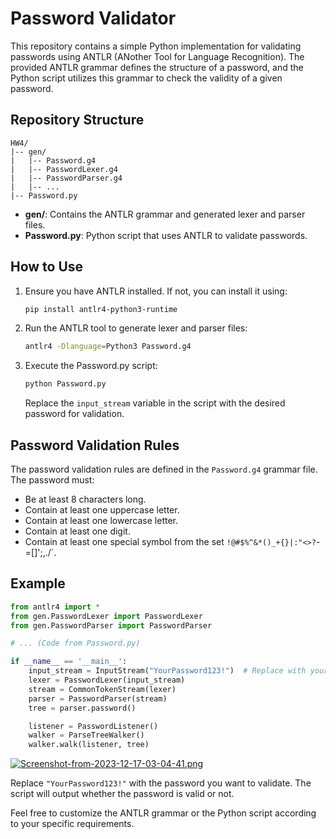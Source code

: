 # Password Validator

This repository contains a simple Python implementation for validating passwords using ANTLR (ANother Tool for Language Recognition). The provided ANTLR grammar defines the structure of a password, and the Python script utilizes this grammar to check the validity of a given password.

## Repository Structure

```
HW4/
|-- gen/
|   |-- Password.g4
|   |-- PasswordLexer.g4
|   |-- PasswordParser.g4
|   |-- ...
|-- Password.py
```

- **gen/**: Contains the ANTLR grammar and generated lexer and parser files.
- **Password.py**: Python script that uses ANTLR to validate passwords.

## How to Use

1. Ensure you have ANTLR installed. If not, you can install it using:

    ```bash
    pip install antlr4-python3-runtime
    ```

2. Run the ANTLR tool to generate lexer and parser files:

    ```bash
    antlr4 -Dlanguage=Python3 Password.g4
    ```

3. Execute the Password.py script:

    ```bash
    python Password.py
    ```

   Replace the `input_stream` variable in the script with the desired password for validation.

## Password Validation Rules

The password validation rules are defined in the `Password.g4` grammar file. The password must:

- Be at least 8 characters long.
- Contain at least one uppercase letter.
- Contain at least one lowercase letter.
- Contain at least one digit.
- Contain at least one special symbol from the set `!@#$%^&*()_+{}|:"<>?`-=[]\';,./`.

## Example

```python
from antlr4 import *
from gen.PasswordLexer import PasswordLexer
from gen.PasswordParser import PasswordParser

# ... (Code from Password.py)

if __name__ == '__main__':
    input_stream = InputStream("YourPassword123!")  # Replace with your desired password
    lexer = PasswordLexer(input_stream)
    stream = CommonTokenStream(lexer)
    parser = PasswordParser(stream)
    tree = parser.password()

    listener = PasswordListener()
    walker = ParseTreeWalker()
    walker.walk(listener, tree)
```

[![Screenshot-from-2023-12-17-03-04-41.png](https://i.postimg.cc/x8fT3Btf/Screenshot-from-2023-12-17-03-04-41.png)](https://postimg.cc/5YrVx7hT)

Replace `"YourPassword123!"` with the password you want to validate. The script will output whether the password is valid or not.

Feel free to customize the ANTLR grammar or the Python script according to your specific requirements.
